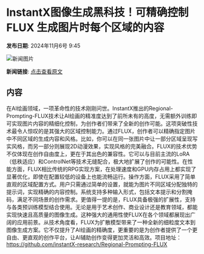 # InstantX图像生成黑科技！可精确控制 FLUX 生成图片时每个区域的内容

**发布日期**: 2024年11月6号 9:45

![新闻图片](https://pic.chinaz.com/picmap/thumb/202308311057435622_0.jpg)

**新闻链接**: [点击查看原文](https://www.aibase.com/zh/news/13025)

## 内容

在AI绘画领域，一项革命性的技术刚刚问世。InstantX推出的Regional-Prompting-FLUX技术让AI绘画的精准度达到了前所未有的高度，无需额外训练即可实现图片内容的精细化控制，为创作者们带来了全新的创作可能。这项突破性技术最令人惊叹的是其强大的区域控制能力。通过FLUX，创作者可以精确指定图片中不同区域的生成内容和风格。比如，你可以在同一张图片中让一部分区域呈现写实风格，而另一部分则展现2D动漫效果，实现风格的完美融合。FLUX的技术优势不仅体现在创作自由度上，更在于其出色的兼容性。它可以与目前主流的LoRA（低秩适应）和ControlNet等技术无缝配合，极大地扩展了创作的可能性。在性能方面，FLUX相比传统的RPG实现方案，在处理速度和GPU内存占用上都实现了显著优化，即使在配置较低的设备上也能流畅运行。操作方面，FLUX采用了简单直观的区域配置方式。用户只需通过简单的设置，就能为图片不同区域分配独特的提示词，实现精确的内容控制。系统支持多种输入形式，包括文本提示和分割掩码，满足不同场景的创作需求。更值得一提的是，FLUX具备极强的扩展性，支持与各类预训练模型结合使用。无论是用于艺术创作、商业设计还是教育领域，都能实现快速且高质量的图像生成。这种强大的通用性使FLUX在各个领域都展现出广阔的应用前景。从技术角度看，FLUX为扩散模型带来了一种全新的细粒度文本到图像生成方案。它不仅提升了AI绘画的精确度，更重要的是为创作者提供了一个更自由、更直观的创作平台，让AI辅助创作变得更加灵活和高效。项目地址：https://github.com/instantX-research/Regional-Prompting-FLUX
